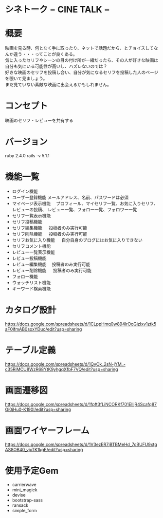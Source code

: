 # シネトーク − CINE TALK −


# 概要
映画を見る時、何となく手に取ったり、ネットで話題だから、とチョイスしてなんか違う・・・ってことが良くある。  
気に入ったセリフやシーンの目の付け所が一緒だったら、その人が好きな映画は自分も気にいる可能性が高いし、ハズレないのでは？  
好きな映画のセリフを投稿し合い、自分が気になるセリフを投稿した人のページを覗いて見ましょう。  
まだ見ていない素敵な映画に出会えるかもしれません。  

# コンセプト
映画のセリフ・レビューを共有する

# バージョン
ruby 2.4.0 rails -v 5.1.1

# 機能一覧
* ログイン機能
* ユーザー登録機能
 メールアドレス、名前、パスワードは必須
* マイページ表示機能
　プロフィール、マイセリフ一覧、お気に入りセリフ、レビューの投稿、 レビュー一覧、フォロー一覧、フォロワー一覧
* セリフ一覧表示機能
* セリフ投稿機能
* セリフ編集機能
　  投稿者のみ実行可能
* セリフ削除機能
　  投稿者のみ実行可能
* セリフお気に入り機能
　  自分自身のブログにはお気に入りできない
* セリフコメント機能
* レビュー一覧表示機能
* レビュー投稿機能
* レビュー編集機能
  　投稿者のみ実行可能
* レビュー削除機能
　  投稿者のみ実行可能
* フォロー機能
* ウォッチリスト機能
* キーワード検索機能


# カタログ設計
<https://docs.google.com/spreadsheets/d/1CLppHmq0w894lrOoGizIxv1ztk5aF0ifmAB0soxYDuo/edit?usp=sharing>

# テーブル定義
<https://docs.google.com/spreadsheets/d/1QyOk_2sN-jYM_-c35RiMCU8WzR68YtK9yhgqXfbF7VQ/edit?usp=sharing>

# 画面遷移図
<https://docs.google.com/spreadsheets/d/1fpft3fLiNCORKf701EIljR4Scafq87Gi0jHu0-K190I/edit?usp=sharing>

# 画面ワイヤーフレーム
<https://docs.google.com/spreadsheets/d/1V3ezER7jBTBMeHd_7cBUFU9xtgAS8OB40_vjxTK1kgE/edit?usp=sharing>


# 使用予定Gem
* carrierwave
* mini_magick
* devise
* bootstrap-sass
* ransack
* simple_form
